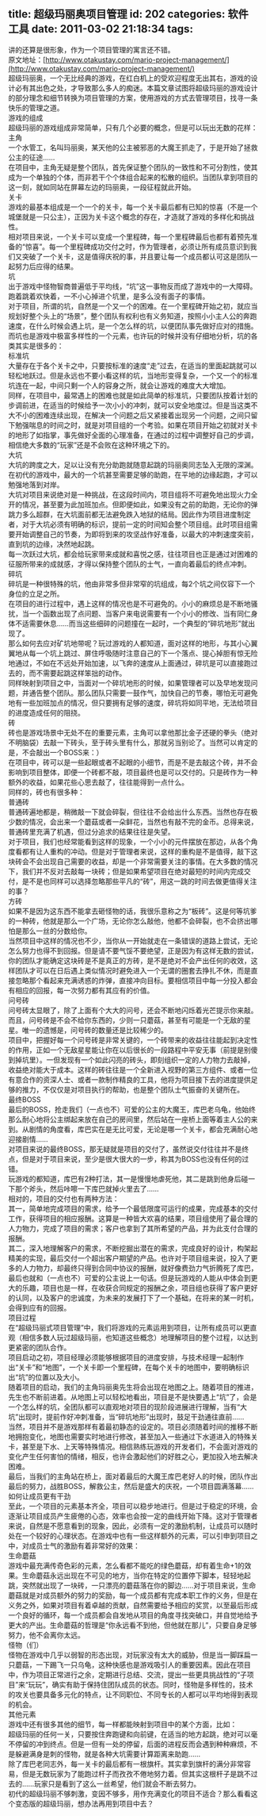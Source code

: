 title: 超级玛丽奥项目管理
id: 202
categories: 软件工具
date: 2011-03-02 21:18:34
tags:
---

讲的还算是很形象，作为一个项目管理的寓言还不错。
</br>原文地址：[http://www.otakustay.com/mario-project-management/](http://www.otakustay.com/mario-project-management/)
</br>超级玛丽奥，一个无比经典的游戏，在红白机上的受欢迎程度无出其右，游戏的设计必有其出色之处，才导致那么多人的痴迷。本篇文章试图将超级玛丽的游戏设计的部分理念和细节转换为项目管理的方案，使用游戏的方式去管理项目，找寻一条快乐的管理之道。
</br>游戏的组成
</br>超级玛丽的游戏组成非常简单，只有几个必要的概念，但是可以玩出无数的花样：
</br>主角
</br>一个水管工，名叫玛丽奥，某天他的公主被邪恶的大魔王抓走了，于是开始了拯救公主的征途……
</br>在项目中，主角无疑是整个团队，首先保证整个团队的一致性和不可分割性，使其成为一个单独的个体，而非若干个个体组合起来的松散的组织。当团队拿到项目的这一刻，就如同站在屏幕左边的玛丽奥，一段征程就此开始。
</br>关卡
</br>游戏的最基本组成是一个一个的关卡，每一个关卡最后都有已知的惊喜（不是一个城堡就是一只公主），正因为关卡这个概念的存在，才造就了游戏的多样化和挑战性。
</br>相对项目来说，一个关卡可以变成一个里程碑，每一个里程碑最后也都有着预先准备的“惊喜”。每一个里程碑成功交付之时，作为管理者，必须让所有成员意识到我们又突破了一个关卡，这是值得庆祝的事，并且要让每一个成员都认可这是团队一起努力后应得的结果。
</br>坑
</br>出于游戏中怪物智商普遍低于平均线，“坑”这一事物反而成了游戏中的一大障碍。跑着跳着欢快着，一不小心掉进个坑里，是多么没有面子的事情。
</br>对于项目，所谓的坑，自然是一个又一个的困难。在一个里程碑开始之初，就应当规划好整个头上的“场景”，整个团队有权利也有义务知道，按照小小主人公的奔跑速度，在什么时候会遇上坑，是一个怎么样的坑，以便团队事先做好应对的措施。
</br>而坑也是游戏中极富多样性的一个元素，也许玩的时候并没有仔细地分析，坑的各类其实是很多的：
</br>标准坑
</br>大量存在于各个关卡之中，只要按标准的速度“走”过去，在适当的里面起跳就可以轻松地跃过。但是永远也不要小看这样的坑，当地形变得复杂，一个又一个的标准坑连在一起，中间只剩一个人的容身之所，就会让游戏的难度大大增加。
</br>同样，在项目中，最常遇上的困难也就是如此简单的标准坑，只要团队按着计划的步调前进，在适当的时候给予一次小小的冲刺，就可以安全地度过。但是当这类不大不小的困难连续出现，在解决一个问题之后又紧接着出现另一个问题，之间只留下勉强喘息的时间之时，就是对项目组的一个考验。如果在项目开始之初就对关卡的地形了如指掌，事先做好全面的心理准备，在通过的过程中调整好自己的步调，相信绝大多数的“玩家”还是不会败在这种环境之下的。
</br>大坑
</br>大坑的跨度之大，足以让没有充分助跑就随意起跳的玛丽奥同志坠入无限的深渊。在初代的游戏中，最大的一个坑甚至需要足够的助跑，在平地的边缘起跑，才可以勉强地落到对岸。
</br>大坑对项目来说绝对是一种挑战，在这段时间内，项目组将不可避免地出现火力全开的情况，甚至要为此加班加点。但即便如此，如果没有之前的助跑，无论你的弹跳力多么超群，在大坑面前都无法避免跌入地狱的结局。因此作为项目进度制定者，对于大坑必须有明确的标识，提前一定的时间知会整个项目组。此时项目组需要开始调整自己的节奏，为即将到来的攻坚战作好准备，以最大的冲刺速度突前，直到坑的边缘，决然地起跳。
</br>每一次跃过大坑，都会给玩家带来成就和喜悦之感，往往项目也正是通过对困难的征服所带来的成就感，才得以保持整个团队的士气，一直向着最后的终点冲刺。
</br>碎坑
</br>碎坑是一种很特殊的坑，他由非常多但非常窄的坑组成，每2个坑之间仅容下一个身位的立足之所。
</br>在项目的进行过程中，遇上这样的情况也是不可避免的。小小的麻烦总是不断地骚扰，当一个函数出现了点问题、当客户来电说需要有一个小小的修改、当有同仁身体不适需要休息……而当这些细碎的问题撞在一起时，一个典型的“碎坑地形”就出现了。
</br>那么如何去应对矿坑地带呢？玩过游戏的人都知道，面对这样的地形，与其小心翼翼地从每一个坑上跳过、屏住呼吸随时注意自己的下一个落点、提心掉胆有惊无险地通过，不如在不远处开始加速，以飞奔的速度从上面通过，碎坑是可以直接跑过去的，而不需要起跳这样笨拙的动作。
</br>同样映射到项目之中，当面对一个碎坑地形的时候，如果管理者可以及早地发现问题，并通告整个团队。那么团队只需要一鼓作气，加快自己的节奏，哪怕无可避免地有一些加班加点的情况，但只要拥有足够的速度，碎坑将如同平地，无法给项目的进度造成任何的阻挠。
</br>砖
</br>砖也是游戏场景中无处不在的重要元素，主角可以拿他那比金子还硬的拳头（绝对不明脑袋）去敲一下砖头，至于砖头里有什么，那就另当别论了。当然可以肯定的是，不会敲出一个BOSS来：）
</br>在项目中，砖可以是一些起眼或者不起眼的小细节，而是不是去敲这个砖，并不会影响到项目整体，即便一个砖都不敲，项目最终也是可以交付的。只是砖作为一种额外的收益，如果花些心思去敲了，往往能得到一点什么。
</br>同样的，砖也有很多种：
</br>普通砖
</br>普通砖遍地都是，稍微敲一下就会碎裂，但往往不会给出什么东西。当然也存在极少数的情况，会出来一个蘑菇或者一朵鲜花，当然也有敲不完的金币。总得来说，普通砖里充满了机遇，但过分追求的结果往往是失望。
</br>对于项目，我们也经常能看到这样的现象，一个小小的元件摆放在那边，从各个角度看都有让人重构的冲动。但是对于管理者来说，这样的重构是不是值得，敲下这块砖会不会出现自己需要的收益，却是一个非常需要关注的事情。在大多数的情况下，我们并不反对去敲每一块砖；但是如果希望项目在绝对最短的时间内完成交付，是不是也同样可以选择忽略那些平凡的“砖”，用这一跳的时间去做更值得关注的事？
</br>方砖
</br>如果不是因为这东西不能拿去砸怪物的话，我很乐意称之为“板砖”。这是何等坑爹的一种砖，他就是那么一个广场，无论你怎么敲他，他都不会碎裂，也不会挤出哪怕是那么一丝的分数给你。
</br>当然项目中这样的情况也不少，当你从一开始就走在一条错误的道路上尝试，无论怎么努力也得不到回报。但是请不要气馁不要绝望，正是因为有这样无数的尝试，你的团队才能确定这块砖是不是真正的方砖，是不是绝对不会产出任何的收效，这样团队才可以在日后遇上类似情况时避免进入一个无谓的圈套去挣扎不休，而是直接忽略那个看起来充满诱惑的炸弹，直接冲向目标。要相信项目中每一分投入都会有相应的回报，每一次努力都有其应有的价值。
</br>问号砖
</br>问号砖太显眼了，除了上面有个大大的问号，还会不断地闪烁着光芒提示你来敲。而且，问号砖是不会不给你东西的，少则一只蘑菇，甚至有可能是一个无敌的星星。唯一的遗憾是，问号砖的数量还是比较稀少的。
</br>项目中，把握好每一个问号砖是非常关键的，一个砖带来的收益往往能起到决定性的作用，正如一个无敌星星能让你在以后很长的一段路程中平安无事（前提是别傻到掉坑里）。一但发现有一个如此闪亮的砖头，即刻组织一定的人力物力去敲掉，收益绝对能大于成本。这样的砖往往是一个全新进入视野的第三方组件、或者一位有意合作的资深人士、或者一款制作精良的工具，他将为项目接下去的进度提供足够的推力，不仅仅是对项目执行的帮助，也是整个团队士气振奋的关键所在。
</br>最终BOSS
</br>最后的BOSS，抢走我们（一点也不）可爱的公主的大魔王，库巴老乌龟，他始终那么耐心地将公主绑起来放在自己的房间里，然后站在一座桥上面等着主人公的来到。从剧情的角度看，库巴实在是无比可爱，无论是哪一个关卡，都会充满耐心地迎接剧情……
</br>对项目来说的最终BOSS，那无疑就是项目的交付了，虽然说交付往往并不是终点，但是对于项目来说，至少是很大很大的一步，称其为BOSS也没有任何的过错。
</br>玩游戏的都知道，库巴有2种打法，其一是慢慢地虐死他，其二是跳到他身后碰一下那个斧头，然后咔嚓一下库巴就掉火里去了……
</br>相对的，项目的交付也有两种方法：
</br>其一，简单地完成项目的需求，给予一个最低限度可运行的成果，完成基本的交付工作，获得项目的相应报酬。这算是一种皆大欢喜的结果，项目组使用了最合理的人力物力，完成了项目的需求；客户也拿到了其所希望的产品，并为此支付合理的报酬。
</br>其二，深入地理解客户的需求，不断挖掘出潜在的需求，完成良好的设计，构架起精美的实现，最后交付一个超出客户期望的产品。也许对于项目组来说，投入了更多的人力物力，却最终只得到合同中协议的报酬，就好像费劲力气折腾死了库巴，最后也就和（一点也不）可爱的公主说上一句话。但是玩游戏的人能从中体会到更大的乐趣，项目也是一样，在收获合同规定的报酬之余，项目组也获得了客户更好的认同，以及客户的忠诚度，为未来的发展打下了一个基础，在将来的某一时机，会得到应有的回报。
</br>项目过程
</br>在“超级玛丽式项目管理”中，我们将游戏的元素运用到项目，让所有成员可以更直观（相信多数人玩过超级玛丽，也知道这些概念）地理解项目的整个过程，以达到更紧密的团队合作。
</br>项目启动之初，项目经理必须能够根据项目的进度安排，与技术经理一起制作出“关卡”和“地图”，一个关卡即一个里程碑，在每个关卡的地图中，要明确标识出“坑”的位置以及大小。
</br>随着项目的启动，我们的主角玛丽奥先生将会出现在地图之上。随着项目的推进，先生也不断前进着。从地图上可以轻松地看出，项目是不是快要遇上“坑”了，会是一个怎么样的坑，全团队都可以直观地对项目的现阶段进展进行理解，当有“大坑”出现时，提前作好冲刺准备，当“碎坑地形”出现时，鼓足干劲通往直前……
</br>当然，项目并不是游戏那样有着最初静态的设定的。项目必须随着时间的推移不断地拥抱变化，地图也需要实时地进行修改，甚至加入一些通过下水道进入的特殊关卡，甚至是下水、上天等特殊情况。相信熟练玩游戏的开发者们，不会面对游戏的变化产生任何害怕的情绪，相反，也许会激起他们的好胜之心，更加投入地去解决困难。
</br>最后，当我们的主角站在桥上，面对着最后的大魔王库巴老好人的时候，团队作出最后的努力，战胜BOSS，解救公主，然后是盛大的庆祝，一个项目圆满落幕……
</br>如何让成员更有干劲
</br>至此，一个项目的元素基本齐全，项目可以稳步地进行。但是过于稳定的环境，会逐渐让项目成员产生疲倦的心态，效率也会按一定的曲线开始下降。这对于管理者来说，自然是不愿意看到的现象，因此，必须有一定的激励机制，让成员可以随时处在一个较好的心理状态。在游戏中也有一些这样额外的元素，可以引申到项目之中，对成员士气的激励有着非常好的效果：
</br>生命蘑菇
</br>游戏中最充满传奇色彩的元素，怎么看都不能吃的绿色蘑菇，却有着生命+1的效果。生命蘑菇永远出现在不可见的地方，当你在特定的位置停下脚本，轻轻地起跳，突然就出现了一块砖，一只漂亮的蘑菇落在你的脚边……对于项目来说，生命蘑菇就是对成员额外的努力的奖励，每一个成员都有完成本职工作的义务，但是在义务之外，如果对项目有着卓越的贡献，自然需要给予相应的奖赏，以至最后形成一个良好的循环，每一个成员都会自发地从项目的角度寻找突破口，并自觉地给予更大的产出。生命蘑菇的哲理是“你永远看不到他，但他就在那儿”，只要自身足够努力，他不会离你太远。
</br>怪物（们）
</br>怪物在游戏中几乎以弱智的形态出现，对玩家没有太大的威胁，但是当一脚踩扁一只蘑菇，一下踢飞一只乌龟，这种快感也是游戏吸引人的重要因素。因此在项目中，作为项目正常进行之余，定期进行总结、交流，提出一些更具挑战性的“子项目”来“玩玩”，确实有助于保持住团队成员的状态。同时，怪物是多样性的，技术的攻关也要具备多元化的特点，让不同职位、不同专长的人都可以平均地得到表现的机会。
</br>其他元素
</br>游戏中还有很多其他的细节，每一样都能映射到项目中的某个方面，比如：
</br>超级玛丽的任何一关，只要按住奔跑键和向前键，在适当的地方起跳，绝对可以毫不停留的冲到终点。但是一但有一处的停留，后面的进程反而会遇到种种麻烦，不是躲避满身是刺的怪物，就是各种大坑需要计算距离来助跑……
</br>除了库巴老同志外，每一关卡的最后都有一根旗杆。其实拿到旗杆的满分非常容易，但是无数玩家为了能跑过杆子而孜孜不倦地努力着。但其实这根杆子是跳不过去的……玩家只是看到了这么一丝希望，他们就会不断去努力。
</br>初代的超级玛丽不够刺激，变因不够多，用作充满变化的项目不适合？那么看看这个变态版的超级玛丽，想办法再用到项目中去？
</br>
